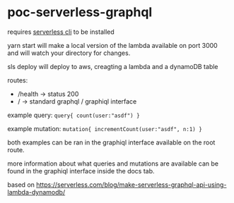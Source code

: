 # poc-serverless-graphql

requires [serverless cli](https://serverless.com/) to be installed

yarn start will make a local version of the lambda available on port 3000 and will watch your directory for changes.

sls deploy will deploy to aws, creagting a lambda and a dynamoDB table

routes:

* /health -> status 200
* / -> standard graphql / graphiql interface

example query: `query{ count(user:"asdf") }`

example mutation: `mutation{ incrementCount(user:"asdf", n:1) }`

both examples can be ran in the graphiql interface available on the root route.

more information about what queries and mutations are available can be found in the graphiql interface inside the docs tab.

based on https://serverless.com/blog/make-serverless-graphql-api-using-lambda-dynamodb/
